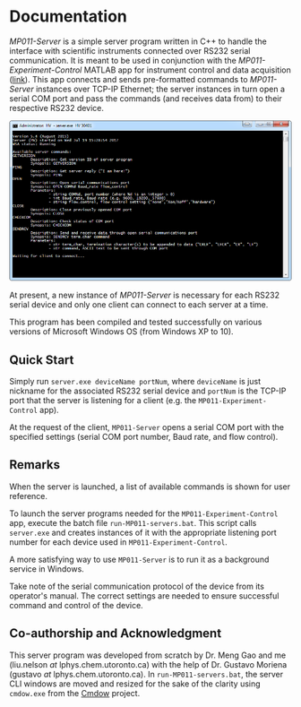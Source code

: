 # Documentation

*MP011-Server* is a simple server program written in C++ to handle the interface with scientific instruments connected over RS232 serial communication. It is meant to be used in conjunction with the *MP011-Experiment-Control* MATLAB app for instrument control and data acquisition ([link](https://github.com/liunelson/MP011-Experiment-Control)). This app connects and sends pre-formatted commands to *MP011-Server* instances over TCP-IP Ethernet; the server instances in turn open a serial COM port and pass the commands (and receives data from) to their respective RS232 device.

![Screenshot of MP011-Server program.](MP011-server.png)

At present, a new instance of *MP011-Server* is necessary for each RS232 serial device and only one client can connect to each server at a time.

This program has been compiled and tested successfully on various versions of Microsoft Windows OS (from Windows XP to 10).

## Quick Start

Simply run `server.exe deviceName portNum`, where `deviceName` is just nickname for the associated RS232 serial device and `portNum` is the TCP-IP port that the server is listening for a client (e.g. the `MP011-Experiment-Control` app). 

At the request of the client, `MP011-Server` opens a serial COM port with the specified settings (serial COM port number, Baud rate, and flow control).

## Remarks

When the server is launched, a list of available commands is shown for user reference.

To launch the server programs needed for the `MP011-Experiment-Control` app, execute the batch file `run-MP011-servers.bat`. This script calls `server.exe` and creates instances of it with the appropriate listening port number for each device used in `MP011-Experiment-Control`.

A more satisfying way to use `MP011-Server` is to run it as a background service in Windows.

Take note of the serial communication protocol of the device from its operator's manual. The correct settings are needed to ensure successful command and control of the device.

## Co-authorship and Acknowledgment

This server program was developed from scratch by Dr. Meng Gao and me (liu.nelson _at_ lphys.chem.utoronto.ca) with the help of Dr. Gustavo Moriena (gustavo _at_ lphys.chem.utoronto.ca). In `run-MP011-servers.bat`, the server CLI windows are moved and resized for the sake of the clarity using `cmdow.exe` from the [Cmdow](https://github.com/ritchielawrence/cmdow) project.
